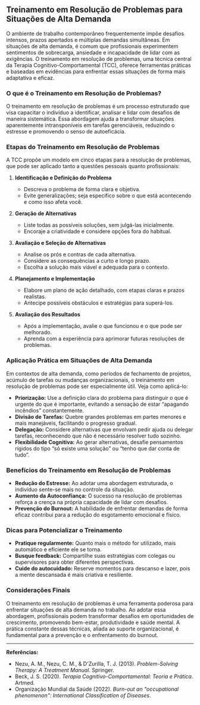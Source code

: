 
## Treinamento em Resolução de Problemas para Situações de Alta Demanda

O ambiente de trabalho contemporâneo frequentemente impõe desafios intensos, prazos apertados e múltiplas demandas simultâneas. Em situações de alta demanda, é comum que profissionais experimentem sentimentos de sobrecarga, ansiedade e incapacidade de lidar com as exigências. O treinamento em resolução de problemas, uma técnica central da Terapia Cognitivo-Comportamental (TCC), oferece ferramentas práticas e baseadas em evidências para enfrentar essas situações de forma mais adaptativa e eficaz.

### O que é o Treinamento em Resolução de Problemas?

O treinamento em resolução de problemas é um processo estruturado que visa capacitar o indivíduo a identificar, analisar e lidar com desafios de maneira sistemática. Essa abordagem ajuda a transformar situações aparentemente intransponíveis em tarefas gerenciáveis, reduzindo o estresse e promovendo o senso de autoeficácia.

### Etapas do Treinamento em Resolução de Problemas

A TCC propõe um modelo em cinco etapas para a resolução de problemas, que pode ser aplicado tanto a questões pessoais quanto profissionais:

1. **Identificação e Definição do Problema**
   - Descreva o problema de forma clara e objetiva.
   - Evite generalizações; seja específico sobre o que está acontecendo e como isso afeta você.

2. **Geração de Alternativas**
   - Liste todas as possíveis soluções, sem julgá-las inicialmente.
   - Encoraje a criatividade e considere opções fora do habitual.

3. **Avaliação e Seleção de Alternativas**
   - Analise os prós e contras de cada alternativa.
   - Considere as consequências a curto e longo prazo.
   - Escolha a solução mais viável e adequada para o contexto.

4. **Planejamento e Implementação**
   - Elabore um plano de ação detalhado, com etapas claras e prazos realistas.
   - Antecipe possíveis obstáculos e estratégias para superá-los.

5. **Avaliação dos Resultados**
   - Após a implementação, avalie o que funcionou e o que pode ser melhorado.
   - Aprenda com a experiência para aprimorar futuras resoluções de problemas.

### Aplicação Prática em Situações de Alta Demanda

Em contextos de alta demanda, como períodos de fechamento de projetos, acúmulo de tarefas ou mudanças organizacionais, o treinamento em resolução de problemas pode ser especialmente útil. Veja como aplicá-lo:

- **Priorização:** Use a definição clara do problema para distinguir o que é urgente do que é importante, evitando a sensação de estar “apagando incêndios” constantemente.
- **Divisão de Tarefas:** Quebre grandes problemas em partes menores e mais manejáveis, facilitando o progresso gradual.
- **Delegação:** Considere alternativas que envolvam pedir ajuda ou delegar tarefas, reconhecendo que não é necessário resolver tudo sozinho.
- **Flexibilidade Cognitiva:** Ao gerar alternativas, desafie pensamentos rígidos do tipo “só existe uma solução” ou “tenho que dar conta de tudo”.

### Benefícios do Treinamento em Resolução de Problemas

- **Redução do Estresse:** Ao adotar uma abordagem estruturada, o indivíduo sente-se mais no controle da situação.
- **Aumento da Autoconfiança:** O sucesso na resolução de problemas reforça a crença na própria capacidade de lidar com desafios.
- **Prevenção do Burnout:** A habilidade de enfrentar demandas de forma eficaz contribui para a redução do esgotamento emocional e físico.

### Dicas para Potencializar o Treinamento

- **Pratique regularmente:** Quanto mais o método for utilizado, mais automático e eficiente ele se torna.
- **Busque feedback:** Compartilhe suas estratégias com colegas ou supervisores para obter diferentes perspectivas.
- **Cuide do autocuidado:** Reserve momentos para descanso e lazer, pois a mente descansada é mais criativa e resiliente.

### Considerações Finais

O treinamento em resolução de problemas é uma ferramenta poderosa para enfrentar situações de alta demanda no trabalho. Ao adotar essa abordagem, profissionais podem transformar desafios em oportunidades de crescimento, promovendo bem-estar, produtividade e saúde mental. A prática constante dessas técnicas, aliada ao suporte organizacional, é fundamental para a prevenção e o enfrentamento do burnout.

---
**Referências:**
- Nezu, A. M., Nezu, C. M., & D'Zurilla, T. J. (2013). *Problem-Solving Therapy: A Treatment Manual*. Springer.
- Beck, J. S. (2020). *Terapia Cognitivo-Comportamental: Teoria e Prática*. Artmed.
- Organização Mundial da Saúde (2022). *Burn-out an "occupational phenomenon": International Classification of Diseases*.
```
